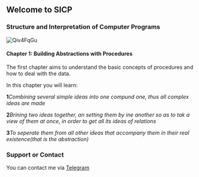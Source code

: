 ## Welcome to SICP

### Structure and Interpretation of Computer Programs




![Qiv4FqGu](https://user-images.githubusercontent.com/68733617/159150622-00832119-edf3-4e8f-9925-97fc0acdfb7d.png)



#### Chapter 1: Building Abstractions with Procedures

The first chapter aims to understand the basic concepts of procedures and how to deal with the data.

In this chapter you will learn:

**1***Combining several simple ideas into one compund one, thus all complex ideas are made*

**2***Brining two ideas together, an setting them by ine another so as to tak a view of them at once, in order to get all its ideas of relations*

**3***To seperate them from all other ideas that accompany them in their real existence(that is the abstraction)*

### Support or Contact

You can contact me via [Telegram](https://t.me/Ottodeng)
